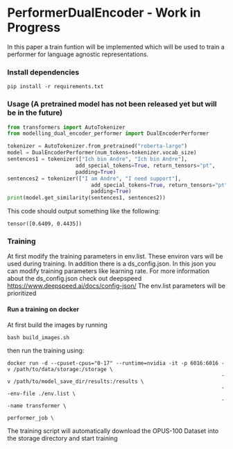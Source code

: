 # PerformerDualEncoder - Work in Progress
In this paper a train funtion will be implemented which will be used to train a performer for language agnostic representations.

### Install dependencies
```
pip install -r requirements.txt
```

### Usage (A pretrained model has not been released yet but will be in the future)
```python
from transformers import AutoTokenizer
from modelling_dual_encoder_performer import DualEncoderPerformer

tokenizer = AutoTokenizer.from_pretrained("roberta-large")
model = DualEncoderPerformer(num_tokens=tokenizer.vocab_size)
sentences1 = tokenizer(["Ich bin Andre", "Ich bin Andre"],
                      add_special_tokens=True, return_tensors="pt",
                      padding=True)
sentences2 = tokenizer(["I am Andre", "I need support"],
                           add_special_tokens=True, return_tensors="pt",
                           padding=True)
print(model.get_similarity(sentences1, sentences2))
```
This code should output something like the following:
```
tensor([0.6409, 0.4435])
```

### Training

At first modify the training parameters in env.list. These environ vars will be used during training.
In addition there is a ds_config.json. 
In this json you can modify training parameters like learning rate.
For more information about the ds_config.json check out deepspeed https://www.deepspeed.ai/docs/config-json/
The env.list parameters will be prioritized

#### Run a training on docker

At first build the images by running
```
bash build_images.sh
```
then run the training using:
```
docker run -d --cpuset-cpus="0-17" --runtime=nvidia -it -p 6016:6016 -v /path/to/data/storage:/storage \ 
                                                                     -v /path/to/model_save_dir/results:/results \
                                                                     --env-file ./env.list \
                                                                     --name transformer \
                                                                      performer_job \
```
The training script will automatically download the OPUS-100 Dataset into the storage directory and start training